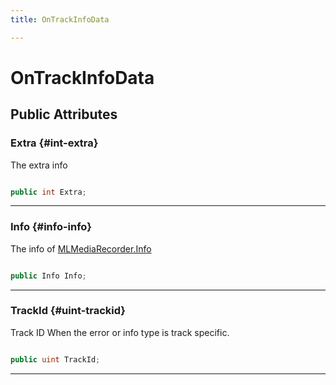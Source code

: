```yaml
---
title: OnTrackInfoData

---
```


# OnTrackInfoData










## Public Attributes

### Extra {#int-extra}

The extra info 

```csharp

public int Extra;

```






-----------

### Info {#info-info}

The info of [MLMediaRecorder.Info](/versioned_docs/version-03-Jan-2023/unity-api/api/UnityEngine.XR.MagicLeap/MLMediaRecorder/UnityEngine.XR.MagicLeap.MLMediaRecorder.md#enums-info)

```csharp

public Info Info;

```






-----------

### TrackId {#uint-trackid}

Track ID When the error or info type is track specific. 

```csharp

public uint TrackId;

```






-----------


